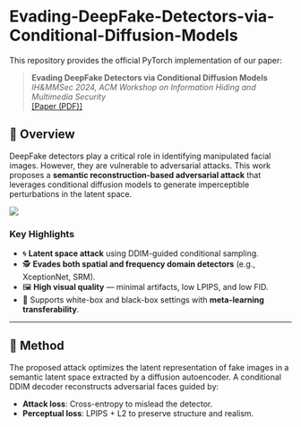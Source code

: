 # Evading-DeepFake-Detectors-via-Conditional-Diffusion-Models


This repository provides the official PyTorch implementation of our paper:

> **Evading DeepFake Detectors via Conditional Diffusion Models**  
> _IH&MMSec 2024, ACM Workshop on Information Hiding and Multimedia Security_  
> [[Paper (PDF)]](https://doi.org/10.1145/3658664.3659653)
## 🧠 Overview

DeepFake detectors play a critical role in identifying manipulated facial images. However, they are vulnerable to adversarial attacks. This work proposes a **semantic reconstruction-based adversarial attack** that leverages conditional diffusion models to generate imperceptible perturbations in the latent space.

![](./assets/framework.png)

### Key Highlights

- 🌀 **Latent space attack** using DDIM-guided conditional sampling.
- 🕵️ **Evades both spatial and frequency domain detectors** (e.g., XceptionNet, SRM).
- 🖼️ **High visual quality** — minimal artifacts, low LPIPS, and low FID.
- 🎯 Supports white-box and black-box settings with **meta-learning transferability**.

---

## 🔧 Method

The proposed attack optimizes the latent representation of fake images in a semantic latent space extracted by a diffusion autoencoder. A conditional DDIM decoder reconstructs adversarial faces guided by:

- **Attack loss**: Cross-entropy to mislead the detector.
- **Perceptual loss**: LPIPS + L2 to preserve structure and realism.
